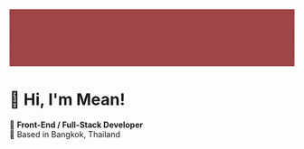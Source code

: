 <img src="gitbg.gif"/>


# 👋 Hi, I'm Mean!

🚀 **Front-End / Full-Stack Developer**  
📍 Based in Bangkok, Thailand  





